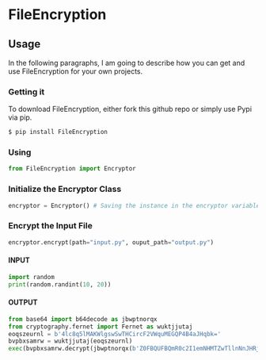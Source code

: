 # FileEncryption

## Usage

In the following paragraphs, I am going to describe how you can get and use FileEncryption for your own projects.

###  Getting it

To download FileEncryption, either fork this github repo or simply use Pypi via pip.
```sh
$ pip install FileEncryption
```

### Using

```Python
from FileEncryption import Encryptor
```

### Initialize the Encryptor Class

```Python
encryptor = Encryptor() # Saving the instance in the encryptor variable
```

### Encrypt the Input File

```Python
encryptor.encrypt(path="input.py", ouput_path="output.py")
```

#### INPUT

```Python
import random
print(random.randint(10, 20))
```

#### OUTPUT

```Python
from base64 import b64decode as jbwptnorqx
from cryptography.fernet import Fernet as wuktjjutaj
eoqszeurnl = b'4lc8q5lMAKWlgswSwTHCircF2VWquMEGQP4B4aJHqbk='
bvpbxsamrw = wuktjjutaj(eoqszeurnl)
exec(bvpbxsamrw.decrypt(jbwptnorqx(b'Z0FBQUFBQmR0c2I1emNHMTZwTllnNnJHRjR3LW9CUVBXM2k3d2RsN2Q3czRqUEI4UGV5eFpVMWZRQUluVGo5OVZkVjRteHc1dGFqMFRxZDFxa0lNZ2tMa1ZVOUVrRmtrNHZMNWlGQjl0NGQyS3Y1VjNOWGllR2lkNVFRTFEtRC1lZGZ0RFJHOWcxbkY=')))
```